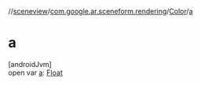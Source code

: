 //[sceneview](../../../index.md)/[com.google.ar.sceneform.rendering](../index.md)/[Color](index.md)/[a](a.md)

# a

[androidJvm]\
open var [a](a.md): [Float](https://kotlinlang.org/api/latest/jvm/stdlib/kotlin/-float/index.html)
